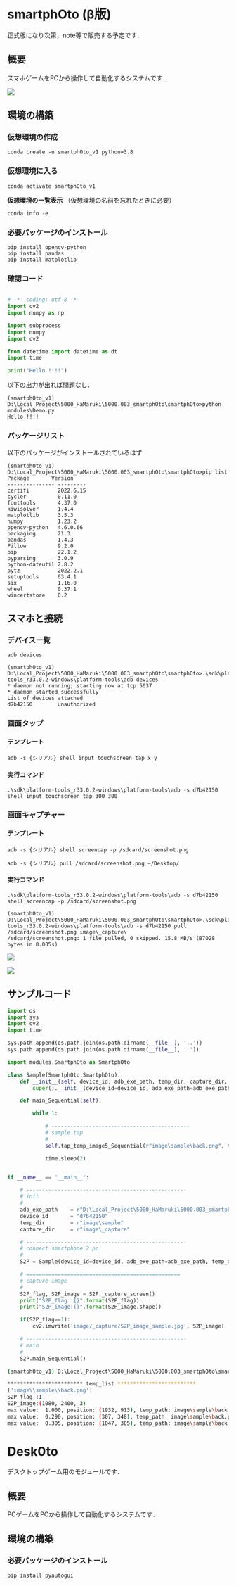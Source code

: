 # smartphOto (β版)


正式版になり次第，note等で販売する予定です．

## 概要

スマホゲームをPCから操作して自動化するシステムです．

![](https://github.com/HamaruKi0303/smartphOto/blob/main/doc/structure2.png)



## 環境の構築

### 仮想環境の作成
```
conda create -n smartphOto_v1 python=3.8
```

### 仮想環境に入る
```
conda activate smartphOto_v1
```

**仮想環境の一覧表示**
（仮想環境の名前を忘れたときに必要）
```
conda info -e
```


### 必要パッケージのインストール

```
pip install opencv-python
pip install pandas
pip install matplotlib
```

### 確認コード

```python

# -*- coding: utf-8 -*-
import cv2
import numpy as np

import subprocess
import numpy
import cv2

from datetime import datetime as dt
import time

print("Hello !!!!")

```

以下の出力が出れば問題なし．
```
(smartphOto_v1) D:\Local_Project\5000_HaMaruki\5000.003_smartphOto\smartphOto>python modules\Demo.py
Hello !!!!
```

### パッケージリスト

以下のパッケージがインストールされているはず

```
(smartphOto_v1) D:\Local_Project\5000_HaMaruki\5000.003_smartphOto\smartphOto>pip list
Package       Version
--------------- ---------
certifi         2022.6.15
cycler          0.11.0
fonttools       4.37.0
kiwisolver      1.4.4
matplotlib      3.5.3
numpy           1.23.2
opencv-python   4.6.0.66
packaging       21.3
pandas          1.4.3
Pillow          9.2.0
pip             22.1.2
pyparsing       3.0.9
python-dateutil 2.8.2
pytz            2022.2.1
setuptools      63.4.1
six             1.16.0
wheel           0.37.1
wincertstore    0.2
```



## スマホと接続

### デバイス一覧

```
adb devices
```

```
(smartphOto_v1) D:\Local_Project\5000_HaMaruki\5000.003_smartphOto\smartphOto>.\sdk\platform-tools_r33.0.2-windows\platform-tools\adb devices 
* daemon not running; starting now at tcp:5037
* daemon started successfully
List of devices attached
d7b42150        unauthorized
```

### 画面タップ

#### テンプレート

```
adb -s {シリアル} shell input touchscreen tap x y
```

#### 実行コマンド

```
.\sdk\platform-tools_r33.0.2-windows\platform-tools\adb -s d7b42150 shell input touchscreen tap 300 300
```


### 画面キャプチャー

#### テンプレート

```
adb -s {シリアル} shell screencap -p /sdcard/screenshot.png
```

```
adb -s {シリアル} pull /sdcard/screenshot.png ~/Desktop/
```

#### 実行コマンド

```
.\sdk\platform-tools_r33.0.2-windows\platform-tools\adb -s d7b42150 shell screencap -p /sdcard/screenshot.png
```

```
(smartphOto_v1) D:\Local_Project\5000_HaMaruki\5000.003_smartphOto\smartphOto>.\sdk\platform-tools_r33.0.2-windows\platform-tools\adb -s d7b42150 pull /sdcard/screenshot.png image\_capture\
/sdcard/screenshot.png: 1 file pulled, 0 skipped. 15.8 MB/s (87028 bytes in 0.005s)
```


![](https://i.imgur.com/IJYv4GC.jpg)

![](https://github.com/HamaruKi0303/smartphOto/blob/main/image/_capture/screenshot_demo.png)


## サンプルコード

```python
import os
import sys
import cv2
import time

sys.path.append(os.path.join(os.path.dirname(__file__), '..'))
sys.path.append(os.path.join(os.path.dirname(__file__), '.'))

import modules.SmartphOto as SmartphOto

class Sample(SmartphOto.SmartphOto):
    def __init__(self, device_id, adb_exe_path, temp_dir, capture_dir, search_th):
        super().__init__(device_id=device_id, adb_exe_path=adb_exe_path, temp_dir=temp_dir, capture_dir=capture_dir, search_th=search_th)

    def main_Sequential(self):

        while 1:

            # --------------------------------------------
            # sample tap
            #
            self.tap_temp_image5_Sequential(r"image\sample\back.png", th=0.8)

            time.sleep(2)


if __name__ == "__main__":

    # ---------------------------------------------------
    # init
    #
    adb_exe_path    = r"D:\Local_Project\5000_HaMaruki\5000.003_smartphOto\smartphOto\sdk\platform-tools_r33.0.2-windows\platform-tools\adb.exe"
    device_id       = "d7b42150"
    temp_dir        = r"image\sample"
    capture_dir     = r"image\_capture"

    # ---------------------------------------------------
    # connect smartphone 2 pc
    #
    S2P = Sample(device_id=device_id, adb_exe_path=adb_exe_path, temp_dir=temp_dir, capture_dir=capture_dir, search_th=0.7)

    # =================================================
    # capture image
    #
    S2P_flag, S2P_image = S2P._capture_screen()
    print("S2P_flag :{}".format(S2P_flag))
    print("S2P_image:{}".format(S2P_image.shape))

    if(S2P_flag==1):
        cv2.imwrite('image/_capture/S2P_image_sample.jpg', S2P_image)

    # ---------------------------------------------------
    # main
    #
    S2P.main_Sequential()


```

```bash
(smartphOto_v1) D:\Local_Project\5000_HaMaruki\5000.003_smartphOto\smartphOto>python games\sample.py

************************ temp_list *************************
['image\\sample\\back.png']
S2P_flag :1
S2P_image:(1080, 2400, 3)
max value:  1.000, position: (1932, 913), temp_path: image\sample\back.png
max value:  0.290, position: (307, 348), temp_path: image\sample\back.png
max value:  0.305, position: (1047, 305), temp_path: image\sample\back.png
```


# Desk0to

デスクトップゲーム用のモジュールです．

## 概要

PCゲームをPCから操作して自動化するシステムです．

## 環境の構築

### 必要パッケージのインストール

```
pip install pyautogui
```

